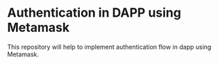 # Authentication in DAPP using Metamask
This repository will help to implement authentication flow in dapp using Metamask.

